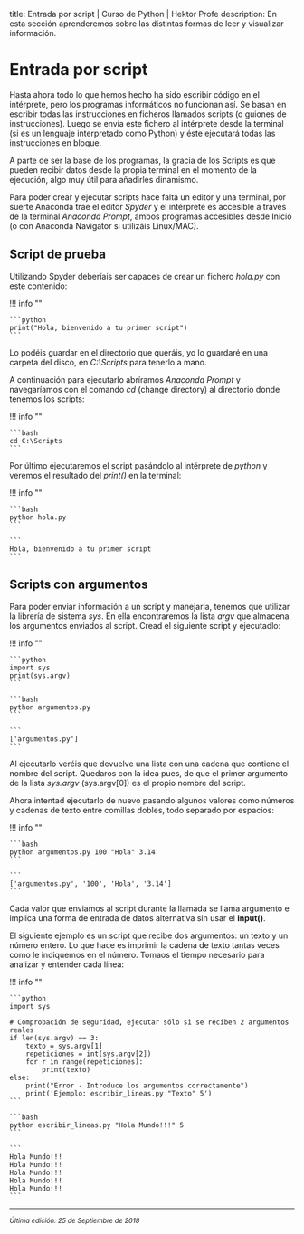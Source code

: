 title: Entrada por script | Curso de Python | Hektor Profe
description: En esta sección aprenderemos sobre las distintas formas de leer y visualizar información.

<style>

.admonition.note > .superfences-tabs > label:hover, .headerlink{
    color: #018dc5 !important;
}

.admonition.info{
    font-size: 100%;
}

.admonition.info label{
    font-size: 91%;
}

.admonition.note > .admonition-title {
    display: none;
}

</style>

# Entrada por script

Hasta ahora todo lo que hemos hecho ha sido escribir código en el intérprete, pero los programas informáticos no funcionan así. Se basan en escribir todas las instrucciones en ficheros llamados scripts (o guiones de instrucciones). Luego se envía este fichero al intérprete desde la terminal (si es un lenguaje interpretado como Python) y éste ejecutará todas las instrucciones en bloque.

A parte de ser la base de los programas, la gracia de los Scripts es que pueden recibir datos desde la propia terminal en el momento de la ejecución, algo muy útil para añadirles dinamismo.

Para poder crear y ejecutar scripts hace falta un editor y una terminal, por suerte Anaconda trae el editor *Spyder* y el intérprete es accesible a través de la terminal *Anaconda Prompt*, ambos programas accesibles desde Inicio (o con  Anaconda Navigator si utilizáis Linux/MAC).

## Script de prueba

Utilizando Spyder deberíais ser capaces de crear un fichero *hola.py* con este contenido:
    
!!! info "" 

    ```python
    print("Hola, bienvenido a tu primer script")
    ```

Lo podéis guardar en el directorio que queráis, yo lo guardaré en una carpeta del disco, en *C:\Scripts* para tenerlo a mano.

A continuación para ejecutarlo abríramos *Anaconda Prompt* y navegaríamos con el comando *cd* (change directory) al directorio donde tenemos los scripts:

!!! info "" 

    ```bash
    cd C:\Scripts
    ```

Por último ejecutaremos el script pasándolo al intérprete de *python* y veremos el resultado del *print()* en la terminal:

!!! info "" 

    ```bash
    python hola.py
    ```

    ``` 
    Hola, bienvenido a tu primer script
    ```

## Scripts con argumentos

Para poder enviar información a un script y manejarla, tenemos que utilizar la librería de sistema *sys*. En ella encontraremos la lista *argv* que almacena los argumentos enviados al script. Cread el siguiente script y ejecutadlo:

!!! info "" 

    ```python
    import sys
    print(sys.argv)
    ```

    ```bash
    python argumentos.py
    ```

    ``` 
    ['argumentos.py']
    ```

Al ejecutarlo veréis que devuelve una lista con una cadena que contiene el nombre del script. Quedaros con la idea pues, de que el primer argumento de la lista *sys.argv* (sys.argv[0]) es el propio nombre del script.

Ahora intentad ejecutarlo de nuevo pasando algunos valores como números y cadenas de texto entre comillas dobles, todo separado por espacios:

!!! info "" 

    ```bash
    python argumentos.py 100 "Hola" 3.14
    ```

    ``` 
    ['argumentos.py', '100', 'Hola', '3.14']
    ```

Cada valor que enviamos al script durante la llamada se llama argumento e implica una forma de entrada de datos alternativa sin usar el **input()**.

El siguiente ejemplo es un script que recibe dos argumentos: un texto y un número entero. Lo que hace es imprimir la cadena de texto tantas veces como le indiquemos en el número. Tomaos el tiempo necesario para analizar y entender cada línea:

!!! info "" 

    ```python
    import sys

    # Comprobación de seguridad, ejecutar sólo si se reciben 2 argumentos reales
    if len(sys.argv) == 3:
        texto = sys.argv[1]
        repeticiones = int(sys.argv[2])
        for r in range(repeticiones):
            print(texto)
    else:
        print("Error - Introduce los argumentos correctamente")
        print('Ejemplo: escribir_lineas.py "Texto" 5')
    ```

    ```bash
    python escribir_lineas.py "Hola Mundo!!!" 5
    ```

    ``` 
    Hola Mundo!!!
    Hola Mundo!!!
    Hola Mundo!!!
    Hola Mundo!!!
    Hola Mundo!!!
    ```


___
<small class="edited"><i>Última edición: 25 de Septiembre de 2018</i></small>
